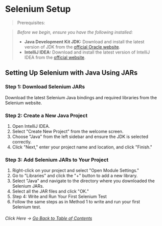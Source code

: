 # Selenium Setup
> Prerequisites:

> _Before we begin, ensure you have the following installed:_
> - __Java Development Kit JDK:__ Download and install the latest version of JDK from the [official Oracle website](https://www.oracle.com/java/technologies/downloads/).
> - __IntelliJ IDEA:__ Download and install the latest version of IntelliJ IDEA from the [official website](https://www.jetbrains.com/idea/download).

## Setting Up Selenium with Java Using JARs

### Step 1: Download Selenium JARs
Download the latest Selenium Java bindings and required libraries from the Selenium website.

### Step 2: Create a New Java Project
1. Open IntelliJ IDEA.
2. Select "Create New Project" from the welcome screen.
3. Choose "Java" from the left sidebar and ensure the JDK is selected correctly.
4. Click "Next," enter your project name and location, and click "Finish."

### Step 3: Add Selenium JARs to Your Project
1. Right-click on your project and select "Open Module Settings."
2. Go to "Libraries" and click the "+" button to add a new library.
3. Select "Java" and navigate to the directory where you downloaded the Selenium JARs.
4. Select all the JAR files and click "OK."
5. Step 4: Write and Run Your First Selenium Test
6. Follow the same steps as in Method 1 to write and run your first Selenium test.


###### Click Here &rarr; [Go Back to Table of Contents](../README.md)